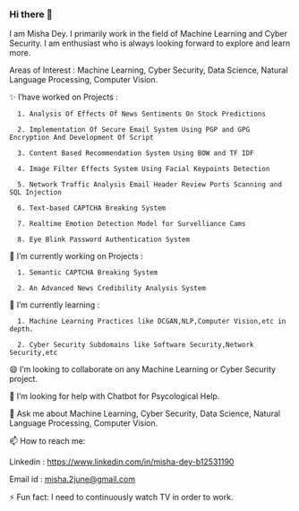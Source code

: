 ### Hi there 👋
I am Misha Dey. I primarily work in the field of Machine Learning and Cyber Security. I am enthusiast who is always looking forward to explore and learn more.

Areas of Interest : Machine Learning, Cyber Security, Data Science, Natural Language Processing, Computer Vision.

  ✨ I’have worked on Projects :
 
      1. Analysis Of Effects Of News Sentiments On Stock Predictions 
      
      2. Implementation Of Secure Email System Using PGP and GPG Encryption And Development Of Script
      
      3. Content Based Recommendation System Using BOW and TF IDF
      
      4. Image Filter Effects System Using Facial Keypoints Detection
      
      5. Network Traffic Analysis Email Header Review Ports Scanning and SQL Injection
      
      6. Text-based CAPTCHA Breaking System
      
      7. Realtime Emotion Detection Model for Survelliance Cams
      
      8. Eye Blink Password Authentication System
      
 🔭 I’m currently working on Projects :
 
      1. Semantic CAPTCHA Breaking System
      
      2. An Advanced News Credibility Analysis System 
      
 🌱 I’m currently learning :
 
      1. Machine Learning Practices like DCGAN,NLP,Computer Vision,etc in depth.
      
      2. Cyber Security Subdomains like Software Security,Network Security,etc
      
 😄 I’m looking to collaborate on any Machine Learning or Cyber Security project.

 🤔 I’m looking for help with Chatbot for Psycological Help.

 💬 Ask me about Machine Learning, Cyber Security, Data Science, Natural Language Processing, Computer Vision.
  
 📫 How to reach me:
  
  Linkedin : https://www.linkedin.com/in/misha-dey-b12531190
  
  Email id : misha.2june@gmail.com
   
 ⚡ Fun fact: I need to continuously watch TV in order to work.
